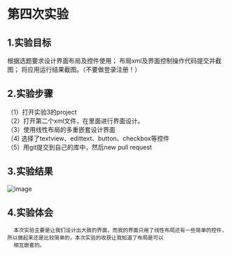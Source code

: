 # 第四次实验
 
 ## 1.实验目标
  根据选题要求设计界面布局及控件使用；
  布局xml及界面控制操作代码提交并截图；
  将应用运行结果截图。（不要做登录注册！）
 ## 2.实验步骤  
   （1）打开实验3的project  
   （2）打开第二个xml文件，在里面进行界面设计。  
   （3）使用线性布局的多重嵌套设计界面  
   （4) 选择了textview、edittext、button、checkbox等控件  
   （5）用git提交到自己的库中，然后new pull request
 ## 3.实验结果  
   ![image](https://github.com/lin97598169/android-labs-2018/blob/master/Com1614080901142/%E5%AE%9E%E9%AA%8C4%E6%88%AA%E5%9B%BE.jpg)  
 ## 4.实验体会  
      本次实验主要是让我们设计出大致的界面，而我的界面只用了线性布局还有一些简单的控件，所以做起来还是比较简单的，本次实验的收获让我知道了布局是可以  
      相互嵌套的。
  
    
